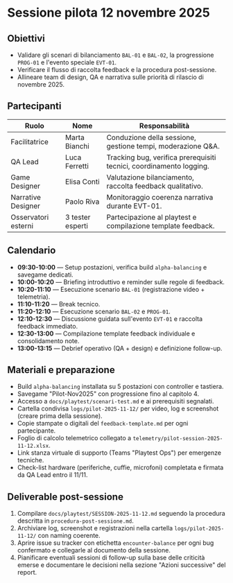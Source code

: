 # Sessione pilota 12 novembre 2025

## Obiettivi
- Validare gli scenari di bilanciamento `BAL-01` e `BAL-02`, la progressione `PROG-01` e l'evento speciale `EVT-01`.
- Verificare il flusso di raccolta feedback e la procedura post-sessione.
- Allineare team di design, QA e narrativa sulle priorità di rilascio di novembre 2025.

## Partecipanti
| Ruolo | Nome | Responsabilità |
| --- | --- | --- |
| Facilitatrice | Marta Bianchi | Conduzione della sessione, gestione tempi, moderazione Q&A. |
| QA Lead | Luca Ferretti | Tracking bug, verifica prerequisiti tecnici, coordinamento logging. |
| Game Designer | Elisa Conti | Valutazione bilanciamento, raccolta feedback qualitativo. |
| Narrative Designer | Paolo Riva | Monitoraggio coerenza narrativa durante EVT-01. |
| Osservatori esterni | 3 tester esperti | Partecipazione al playtest e compilazione template feedback. |

## Calendario
- **09:30-10:00** — Setup postazioni, verifica build `alpha-balancing` e savegame dedicati.
- **10:00-10:20** — Briefing introduttivo e reminder sulle regole di feedback.
- **10:20-11:10** — Esecuzione scenario `BAL-01` (registrazione video + telemetria).
- **11:10-11:20** — Break tecnico.
- **11:20-12:10** — Esecuzione scenario `BAL-02` e `PROG-01`.
- **12:10-12:30** — Discussione guidata sull'evento `EVT-01` e raccolta feedback immediato.
- **12:30-13:00** — Compilazione template feedback individuale e consolidamento note.
- **13:00-13:15** — Debrief operativo (QA + design) e definizione follow-up.

## Materiali e preparazione
- Build `alpha-balancing` installata su 5 postazioni con controller e tastiera.
- Savegame "Pilot-Nov2025" con progressione fino al capitolo 4.
- Accesso a `docs/playtest/scenari-test.md` e ai prerequisiti segnalati.
- Cartella condivisa `logs/pilot-2025-11-12/` per video, log e screenshot (creare prima della sessione).
- Copie stampate o digitali del `feedback-template.md` per ogni partecipante.
- Foglio di calcolo telemetrico collegato a `telemetry/pilot-session-2025-11-12.xlsx`.
- Link stanza virtuale di supporto (Teams "Playtest Ops") per emergenze tecniche.
- Check-list hardware (periferiche, cuffie, microfoni) completata e firmata da QA Lead entro il 11/11.

## Deliverable post-sessione
1. Compilare `docs/playtest/SESSION-2025-11-12.md` seguendo la procedura descritta in `procedura-post-sessione.md`.
2. Archiviare log, screenshot e registrazioni nella cartella `logs/pilot-2025-11-12/` con naming coerente.
3. Aprire issue su tracker con etichetta `encounter-balance` per ogni bug confermato e collegarle al documento della sessione.
4. Pianificare eventuali sessioni di follow-up sulla base delle criticità emerse e documentare le decisioni nella sezione "Azioni successive" del report.
